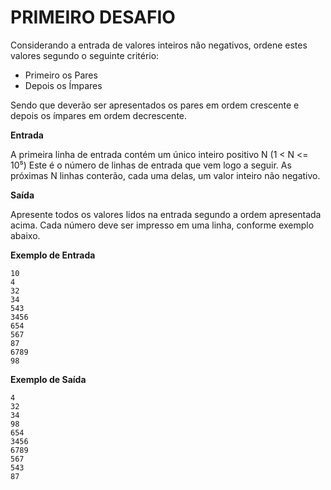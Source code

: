 # PRIMEIRO DESAFIO

Considerando a entrada de valores inteiros não negativos, ordene estes valores segundo o seguinte critério:
- Primeiro os Pares
- Depois os Ímpares

Sendo que deverão ser apresentados os pares em ordem crescente e depois os ímpares em ordem decrescente.

**Entrada**

A primeira linha de entrada contém um único inteiro positivo N (1 < N <= 10⁵) Este é o número de linhas de entrada que vem logo a seguir. As próximas N linhas conterão, cada uma delas, um valor inteiro não negativo.

**Saída**

Apresente todos os valores lidos na entrada segundo a ordem apresentada acima. Cada número deve ser impresso em uma linha, conforme exemplo abaixo.

**Exemplo de Entrada**
```
10
4
32
34
543
3456
654
567
87
6789
98
```

**Exemplo de Saída**
```
4
32
34
98
654
3456
6789
567
543
87
```
